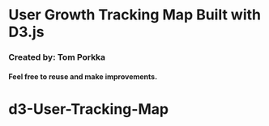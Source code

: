# User Growth Tracking Map Built with D3.js
### Created by: Tom Porkka
#### Feel free to reuse and make improvements. 
# d3-User-Tracking-Map
